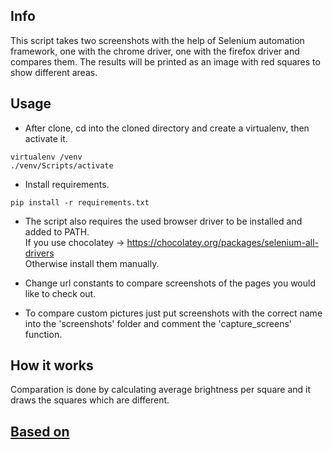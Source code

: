 ## Info

This script takes two screenshots with the help of Selenium automation framework, one with the chrome driver, one with the firefox driver and compares them. The results will be printed as an image with red squares to show different areas.

## Usage

- After clone, cd into the cloned directory and create a virtualenv, then activate it.

`virtualenv /venv` <br>
`./venv/Scripts/activate`

- Install requirements.

`pip install -r requirements.txt`

- The script also requires the used browser driver to be installed and added to PATH. <br>
If you use chocolatey -> https://chocolatey.org/packages/selenium-all-drivers <br>
Otherwise install them manually.

- Change url constants to compare screenshots of the pages you would like to check out.

- To compare custom pictures just put screenshots with the correct name into the 'screenshots' folder and comment the 'capture_screens' function.

## How it works

Comparation is done by calculating average brightness per square and it draws the squares which are different.

## [Based on](https://blog.rinatussenov.com/automating-manual-visual-regression-tests-with-python-and-selenium-be66be950196)
